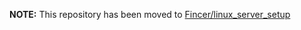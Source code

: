 **NOTE:** This repository has been moved to [Fincer/linux_server_setup](https://www.github.com/Fincer/linux_server_setup)

